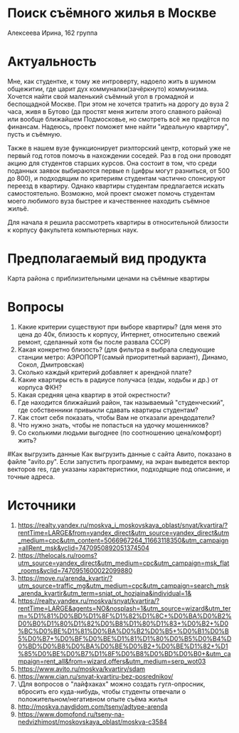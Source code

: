 # Поиск съёмного жилья в Москве
Алексеева Ирина, 162 группа

# Актуальность
Мне, как студентке, к тому же интроверту, надоело жить в шумном общежитии, где царит дух коммуналки(зачёркнуто) коммунизма. Хочется найти свой маленький съёмный угол в громадной и беспощадной Москве. При этом не хочется тратить на дорогу до вуза 2 часа, живя в Бутово (да простят меня жители этого славного района) или вообще ближайшем Подмосковье, но смотреть всё же придётся по финансам. Надеюсь, проект поможет мне найти "идеальную квартиру", пусть и съёмную.

Также в нашем вузе функционирует риэлторский центр, который уже не первый год готов помочь в нахождении соседей. Раз в год они проводят акцию для студентов старших курсов. Она состоит в том, что среди поданных заявок выбираются первые n (цифры могут разниться, от 500 до 800), и подходящим по критериям студентам частично спонсируют переезд в квартиру. Однако квартиры студентам предлагается искать самостоятельно. Возможно, мой проект сможет помочь студентам моего любимого вуза быстрее и качественнее находить съёмное жильё.

Для начала я решила рассмотреть квартиры в относительной близости к корпусу факультета компьютерных наук.

# Предполагаемый вид продукта
Карта района с приблизительными ценами на съёмные квартиры

# Вопросы
1. Какие критерии существуют при выборе квартиры? (для меня это цена до 40к, близость к корпусу, Интернет, относительно свежий ремонт, сделанный хотя бы после развала СССР)
2. Какая конкретно близость? (для фильтра я выбрала следующие станции метро: АЭРОПОРТ(самый приоритетный вариант), Динамо, Сокол, Дмитровская)
3. Сколько каждый критерий добавляет к арендной плате?
4. Какие квартиры есть в радиусе получаса (езды, ходьбы и др.) от корпуса ФКН?
5. Какая средняя цена квартир в этой окрестности?
6. Где находится ближайший район, так называемый "студенческий", где собственники привыкли сдавать квартиры студентам?
7. Как стоит себя показать, чтобы Вам не отказали арендодатели?
8. Что нужно знать, чтобы не попасться на удочку мошенников?
9. Со сколькими людьми выгоднее (по соотношению цена/комфорт) жить?

#Как выгрузить данные
Как выгрузить данные с сайта Авито, показано в файле "avito.py". Если запустить программу, на экран выведется вектор векторов res, где указаны характеристики, подходящие под описание, и точные адреса.
# Источники
1. https://realty.yandex.ru/moskva_i_moskovskaya_oblast/snyat/kvartira/?rentTime=LARGE&from=yandex_direct&utm_source=yandex_direct&utm_medium=cpc&utm_content=5066967264_11663118350&utm_campaign=allRent_msk&yclid=7470950892051374504
2. https://thelocals.ru/rooms?utm_source=yandex_direct&utm_medium=cpc&utm_campaign=msk_flat_rooms&yclid=7470951600022099880
3. https://move.ru/arenda_kvartir/?utm_source=traffic_mg&utm_medium=cpc&utm_campaign=search_msk_arenda_kvartir&utm_term=snjat_ot_hozjaina&individual=1&
4. https://realty.yandex.ru/moskva/snyat/kvartira/?rentTime=LARGE&agents=NO&nosplash=1&utm_source=wizard&utm_term=%D1%81%D0%BD%D1%8F%D1%82%D1%8C+%D0%BA%D0%B2%D0%B0%D1%80%D1%82%D0%B8%D1%80%D1%83+%D0%B2+%D0%BC%D0%BE%D1%81%D0%BA%D0%B2%D0%B5+%D0%B1%D0%B5%D0%B7+%D0%BF%D0%BE%D1%81%D1%80%D0%B5%D0%B4%D0%BD%D0%B8%D0%BA%D0%BE%D0%B2+%D0%BE%D1%82+%D1%85%D0%BE%D0%B7%D1%8F%D0%B8%D0%BD%D0%B0+&utm_campaign=rent_all&from=wizard.offers&utm_medium=serp_wot03
5. https://www.avito.ru/moskva/kvartiry/sdam
6. https://www.cian.ru/snyat-kvartiru-bez-posrednikov/
7. \\Для вопросов о "лайфхаках" можно создать гугл-опросник, вбросить его куда-нибудь, чтобы студенты отвечали о положительном/негативном опыте съёма жилья
8. http://moskva.naydidom.com/tseny/adtype-arenda
9. https://www.domofond.ru/tseny-na-nedvizhimost/moskovskaya_oblast/moskva-c3584
